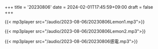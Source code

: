 +++
title = '20230806'
date = 2024-02-01T17:45:59+09:00
draft = false
+++

{{< mp3player src="/audio/2023-08-06/20230806Lemon1.mp3">}}

{{< mp3player src="/audio/2023-08-06/20230806Lemon2.mp3">}}

{{< mp3player src="/audio/2023-08-06/20230806感電.mp3">}}